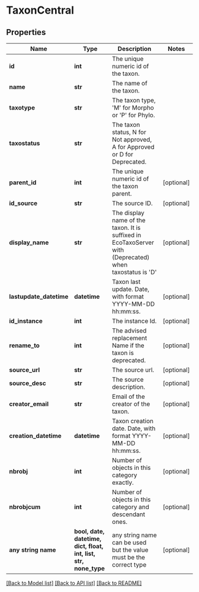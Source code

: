 # TaxonCentral


## Properties
Name | Type | Description | Notes
------------ | ------------- | ------------- | -------------
**id** | **int** | The unique numeric id of the taxon. | 
**name** | **str** | The name of the taxon. | 
**taxotype** | **str** | The taxon type, &#39;M&#39; for Morpho or &#39;P&#39; for Phylo. | 
**taxostatus** | **str** | The taxon status, N for Not approved, A for Approved or D for Deprecated. | 
**parent_id** | **int** | The unique numeric id of the taxon parent. | [optional] 
**id_source** | **str** | The source ID. | [optional] 
**display_name** | **str** | The display name of the taxon. It is suffixed in EcoTaxoServer with (Deprecated) when taxostatus is &#39;D&#39; | [optional] 
**lastupdate_datetime** | **datetime** | Taxon last update. Date, with format YYYY-MM-DD hh:mm:ss. | [optional] 
**id_instance** | **int** | The instance Id. | [optional] 
**rename_to** | **int** | The advised replacement Name if the taxon is deprecated. | [optional] 
**source_url** | **str** | The source url. | [optional] 
**source_desc** | **str** | The source description. | [optional] 
**creator_email** | **str** | Email of the creator of the taxon. | [optional] 
**creation_datetime** | **datetime** | Taxon creation date. Date, with format YYYY-MM-DD hh:mm:ss. | [optional] 
**nbrobj** | **int** | Number of objects in this category exactly. | [optional] 
**nbrobjcum** | **int** | Number of objects in this category and descendant ones. | [optional] 
**any string name** | **bool, date, datetime, dict, float, int, list, str, none_type** | any string name can be used but the value must be the correct type | [optional]

[[Back to Model list]](../README.md#documentation-for-models) [[Back to API list]](../README.md#documentation-for-api-endpoints) [[Back to README]](../README.md)


